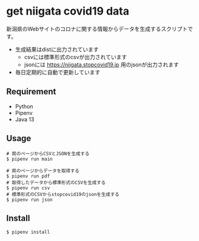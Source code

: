 get niigata covid19 data
====

新潟県のWebサイトのコロナに関する情報からデータを生成するスクリプトです。

- 生成結果はdistに出力されています
    - csvには標準形式のcsvが出力されています
    - jsonには https://niigata.stopcovid19.jp 用のjsonが出力されます
- 毎日定期的に自動で更新しています

## Requirement

- Python
- Pipenv
- Java 13

## Usage

```
# 県のページからCSVとJSONを生成する
$ pipenv run main

# 県のページからデータを取得する
$ pipenv run pdf
# 取得したデータから標準形式のCSVを生成する
$ pipenv run csv
# 標準形式のCSVからstopcovid19のjsonを生成する
$ pipenv run json
```

## Install

```
$ pipenv install
```
